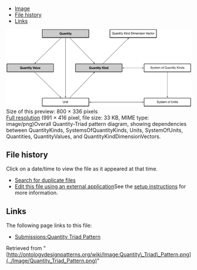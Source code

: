 * [Image](../Image/Quantity_Triad_Pattern.png#file)
* [File history](../Image/Quantity_Triad_Pattern.png#filehistory)
* [Links](../Image/Quantity_Triad_Pattern.png#filelinks)

[![Image:Quantity Triad Pattern.png](../images/thumb/3/3d/Quantity_Triad_Pattern.png/800px-Quantity_Triad_Pattern.png)](../images/3/3d/Quantity_Triad_Pattern.png)  
Size of this preview: 800 × 336 pixels  
[Full resolution](../images/3/3d/Quantity_Triad_Pattern.png)‎ (991 × 416 pixel, file size: 33 KB, MIME type: image/png)Overall Quantity-Triad pattern diagram, showing dependencies between QuantityKinds, SystemsOfQuantityKinds, Units, SystemOfUnits, Quantities, QuantityValues, and QuantityKindDimensionVectors.




## File history

Click on a date/time to view the file as it appeared at that time.



  
* [Search for duplicate files](http://ontologydesignpatterns.org/wiki/Special:FileDuplicateSearch/Quantity_Triad_Pattern.png "Special:FileDuplicateSearch/Quantity Triad Pattern.png")
* [Edit this file using an external application](http://ontologydesignpatterns.org/wiki/index.php?title=Image:Quantity_Triad_Pattern.png&action=edit&externaledit=true&mode=file "Image:Quantity Triad Pattern.png")See the [setup instructions](http://www.mediawiki.org/wiki/Manual:External_editors "http://www.mediawiki.org/wiki/Manual:External_editors") for more information.

## Links



The following page links to this file:


* [Submissions:Quantity Triad Pattern](../Submissions/Quantity_Triad_Pattern "Submissions:Quantity Triad Pattern")


Retrieved from "[http://ontologydesignpatterns.org/wiki/Image:Quantity\_Triad\_Pattern.png](../Image/Quantity_Triad_Pattern.png)"